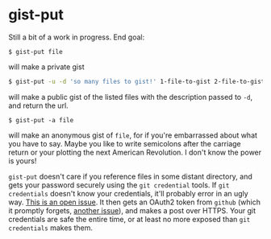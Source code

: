 gist-put
=======

Still a bit of a work in progress. End goal:

```
$ gist-put file
```
 will make a private gist

```bash
$ gist-put -u -d 'so many files to gist!' 1-file-to-gist 2-file-to-gist 3-file-to-gist
```

will make a public gist of the listed files with the description passed to
`-d`, and return the url. 

```
$ gist-put -a file
```
 will make an anonymous gist of `file`, for if you're
embarrassed about what you have to say. Maybe you like to write semicolons
after the carriage return or your plotting the next American Revolution. I
don't know the power is yours!

`gist-put` doesn't care if you reference files in some distant
directory, and gets your password securely using the `git credential` tools. If
`git credentials` doesn't know your credentials, it'll probably error in an ugly way.
[This is an open issue](https://github.com/AWinterman/gist-put/issues/1). It
then gets an OAuth2 token from `github` (which it promptly forgets, [another
issue](https://github.com/AWinterman/gist-put/issues/2)), and makes a post over
HTTPS. Your git credentials are safe the entire time, or at least no more
exposed than `git credentials` makes them.

